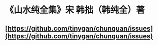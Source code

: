 # 《山水纯全集》宋 韩拙（韩纯全）著 
## [https://github.com/tinygan/chunquan/issues](https://github.com/tinygan/chunquan/issues)


